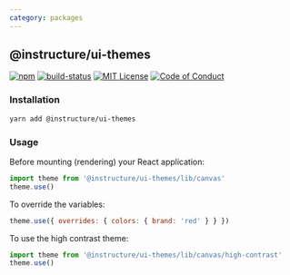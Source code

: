```yaml
---
category: packages
---
```


## @instructure/ui-themes

[![npm][npm]][npm-url]
[![build-status][build-status]][build-status-url]
[![MIT License][license-badge]][LICENSE]
[![Code of Conduct][coc-badge]][coc]

### Installation

```sh
yarn add @instructure/ui-themes
```

### Usage

Before mounting (rendering) your React application:

```js
import theme from '@instructure/ui-themes/lib/canvas'
theme.use()
```

To override the variables:

```js
theme.use({ overrides: { colors: { brand: 'red' } } })
```

To use the high contrast theme:

```js
import theme from '@instructure/ui-themes/lib/canvas/high-contrast'
theme.use()
```

[npm]: https://img.shields.io/npm/v/@instructure/ui-themes.svg
[npm-url]: https://npmjs.com/package/@instructure/ui-themes

[build-status]: https://travis-ci.org/instructure/instructure-ui.svg?branch=master
[build-status-url]: https://travis-ci.org/instructure/instructure-ui "Travis CI"

[license-badge]: https://img.shields.io/npm/l/instructure-ui.svg?style=flat-square
[license]: https://github.com/instructure/instructure-ui/blob/master/LICENSE

[coc-badge]: https://img.shields.io/badge/code%20of-conduct-ff69b4.svg?style=flat-square
[coc]: https://github.com/instructure/instructure-ui/blob/master/CODE_OF_CONDUCT.md
